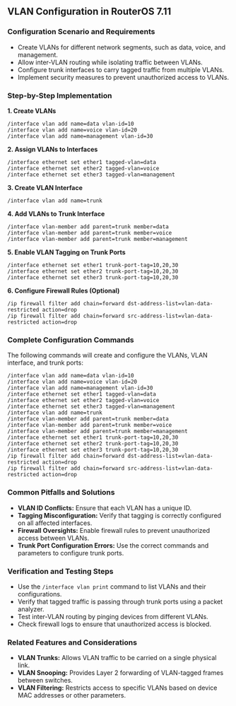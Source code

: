## VLAN Configuration in RouterOS 7.11

### Configuration Scenario and Requirements

* Create VLANs for different network segments, such as data, voice, and management.
* Allow inter-VLAN routing while isolating traffic between VLANs.
* Configure trunk interfaces to carry tagged traffic from multiple VLANs.
* Implement security measures to prevent unauthorized access to VLANs.

### Step-by-Step Implementation

**1. Create VLANs**

```
/interface vlan add name=data vlan-id=10
/interface vlan add name=voice vlan-id=20
/interface vlan add name=management vlan-id=30
```

**2. Assign VLANs to Interfaces**

```
/interface ethernet set ether1 tagged-vlan=data
/interface ethernet set ether2 tagged-vlan=voice
/interface ethernet set ether3 tagged-vlan=management
```

**3. Create VLAN Interface**

```
/interface vlan add name=trunk
```

**4. Add VLANs to Trunk Interface**

```
/interface vlan-member add parent=trunk member=data
/interface vlan-member add parent=trunk member=voice
/interface vlan-member add parent=trunk member=management
```

**5. Enable VLAN Tagging on Trunk Ports**

```
/interface ethernet set ether1 trunk-port-tag=10,20,30
/interface ethernet set ether2 trunk-port-tag=10,20,30
/interface ethernet set ether3 trunk-port-tag=10,20,30
```

**6. Configure Firewall Rules (Optional)**

```
/ip firewall filter add chain=forward dst-address-list=vlan-data-restricted action=drop
/ip firewall filter add chain=forward src-address-list=vlan-data-restricted action=drop
```

### Complete Configuration Commands

The following commands will create and configure the VLANs, VLAN interface, and trunk ports:

```
/interface vlan add name=data vlan-id=10
/interface vlan add name=voice vlan-id=20
/interface vlan add name=management vlan-id=30
/interface ethernet set ether1 tagged-vlan=data
/interface ethernet set ether2 tagged-vlan=voice
/interface ethernet set ether3 tagged-vlan=management
/interface vlan add name=trunk
/interface vlan-member add parent=trunk member=data
/interface vlan-member add parent=trunk member=voice
/interface vlan-member add parent=trunk member=management
/interface ethernet set ether1 trunk-port-tag=10,20,30
/interface ethernet set ether2 trunk-port-tag=10,20,30
/interface ethernet set ether3 trunk-port-tag=10,20,30
/ip firewall filter add chain=forward dst-address-list=vlan-data-restricted action=drop
/ip firewall filter add chain=forward src-address-list=vlan-data-restricted action=drop
```

### Common Pitfalls and Solutions

* **VLAN ID Conflicts:** Ensure that each VLAN has a unique ID.
* **Tagging Misconfiguration:** Verify that tagging is correctly configured on all affected interfaces.
* **Firewall Oversights:** Enable firewall rules to prevent unauthorized access between VLANs.
* **Trunk Port Configuration Errors:** Use the correct commands and parameters to configure trunk ports.

### Verification and Testing Steps

* Use the `/interface vlan print` command to list VLANs and their configurations.
* Verify that tagged traffic is passing through trunk ports using a packet analyzer.
* Test inter-VLAN routing by pinging devices from different VLANs.
* Check firewall logs to ensure that unauthorized access is blocked.

### Related Features and Considerations

* **VLAN Trunks:** Allows VLAN traffic to be carried on a single physical link.
* **VLAN Snooping:** Provides Layer 2 forwarding of VLAN-tagged frames between switches.
* **VLAN Filtering:** Restricts access to specific VLANs based on device MAC addresses or other parameters.